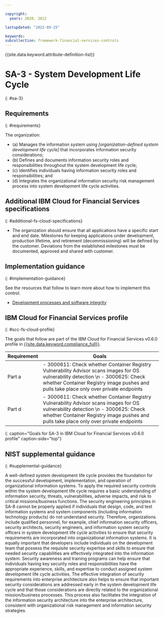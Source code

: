 ```yaml
---

copyright:
  years: 2020, 2022

lastupdated: "2022-09-25"

keywords: 
subcollection: framework-financial-services-controls
---
```


{{site.data.keyword.attribute-definition-list}}

         
# SA-3 - System Development Life Cycle
{: #sa-3}

## Requirements
{: #requirements}

The organization:

- (a) Manages the information system using _[organization-defined system development life cycle]_ that incorporates information security considerations;
- (b) Defines and documents information security roles and responsibilities throughout the system development life cycle;
- (c) Identifies individuals having information security roles and responsibilities; and
- (d) Integrates the organizational information security risk management process into system development life cycle activities.

## Additional IBM Cloud for Financial Services specifications
{: #additional-fs-cloud-specifications}

- The organization should ensure that all applications have a specific start and end date.  Milestones for keeping applications under development, production lifetime, and retirement (decommissioning) will be defined by the customer.  Deviations from the established milestones must be documented, approved and shared with customer.

## Implementation guidance
{: #implementation-guidance}

See the resources that follow to learn more about how to implement this control.

- [Development processes and software integrity](/docs/framework-financial-services?topic=framework-financial-services-shared-development-processes)

## IBM Cloud for Financial Services profile
{: #scc-fs-cloud-profile}

The goals that follow are part of the IBM Cloud for Financial Services v0.6.0 profile in [{{site.data.keyword.compliance_full}}](/docs/security-compliance?topic=security-compliance-getting-started).

| Requirement | Goals |
|-------------|-------|
| Part a | - 3000611: Check whether Container Registry Vulnerability Advisor scans images for OS vulnerability detection \n - 3000625: Check whether Container Registry image pushes and pulls take place only over private endpoints | 
| Part d | - 3000611: Check whether Container Registry Vulnerability Advisor scans images for OS vulnerability detection \n - 3000625: Check whether Container Registry image pushes and pulls take place only over private endpoints | 
{: caption="Goals for SA-3 in IBM Cloud for Financial Services v0.6.0 profile" caption-side="top"}

## NIST supplemental guidance
{: #supplemental-guidance}

A well-defined system development life cycle provides the foundation for the successful development, implementation, and operation of organizational information systems. To apply the required security controls within the system development life cycle requires a basic understanding of information security, threats, vulnerabilities, adverse impacts, and risk to critical missions/business functions. The security engineering principles in SA-8 cannot be properly applied if individuals that design, code, and test information systems and system components (including information technology products) do not understand security. Therefore, organizations include qualified personnel, for example, chief information security officers, security architects, security engineers, and information system security officers in system development life cycle activities to ensure that security requirements are incorporated into organizational information systems. It is equally important that developers include individuals on the development team that possess the requisite security expertise and skills to ensure that needed security capabilities are effectively integrated into the information system. Security awareness and training programs can help ensure that individuals having key security roles and responsibilities have the appropriate experience, skills, and expertise to conduct assigned system development life cycle activities. The effective integration of security requirements into enterprise architecture also helps to ensure that important security considerations are addressed early in the system development life cycle and that those considerations are directly related to the organizational mission/business processes. This process also facilitates the integration of the information security architecture into the enterprise architecture, consistent with organizational risk management and information security strategies.



